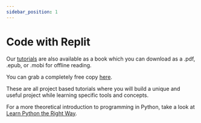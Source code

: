 ```yaml
---
sidebar_position: 1
---
```


# Code with Replit

Our [tutorials](/tutorials/overview) are also available as a book which you can download as a .pdf, .epub, or .mobi for offline reading.

You can grab a completely free copy [here](https://codewithrepl.it).

These are all project based tutorials where you will build a unique and useful project while learning specific tools and concepts.

For a more theoretical introduction to programming in Python, take a look at [Learn Python the Right Way](./learn-python-the-right-way).
